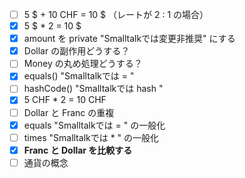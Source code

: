 - [ ] 5 $ + 10 CHF = 10 $ （レートが 2 : 1 の場合）
- [x] 5 $ * 2 = 10 $
- [x] amount を private "Smalltalkでは変更非推奨" にする
- [x] Dollar の副作用どうする？
- [ ] Money の丸め処理どうする？
- [x] equals() "Smalltalkでは = "
- [ ] hashCode() "Smalltalkでは hash "
- [x] 5 CHF * 2 = 10 CHF
- [ ] Dollar と Franc の重複
- [x] equals "Smalltalkでは = " の一般化
- [ ] times "Smalltalkでは * " の一般化
- [x] **Franc と Dollar を比較する**
- [ ] 通貨の概念
